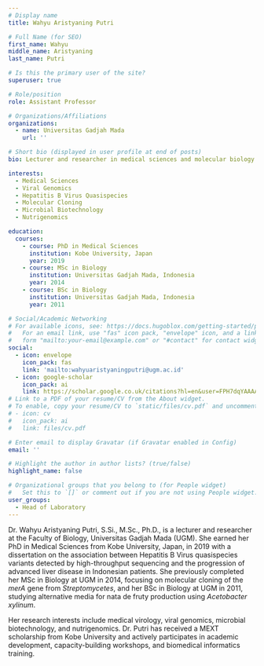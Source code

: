 ```yaml
---
# Display name
title: Wahyu Aristyaning Putri

# Full Name (for SEO)
first_name: Wahyu
middle_name: Aristyaning
last_name: Putri

# Is this the primary user of the site?
superuser: true

# Role/position
role: Assistant Professor

# Organizations/Affiliations
organizations:
  - name: Universitas Gadjah Mada
    url: ''

# Short bio (displayed in user profile at end of posts)
bio: Lecturer and researcher in medical sciences and molecular biology with expertise in hepatitis virus genomics, microbial biotechnology, and molecular cloning.

interests:
  - Medical Sciences
  - Viral Genomics
  - Hepatitis B Virus Quasispecies
  - Molecular Cloning
  - Microbial Biotechnology
  - Nutrigenomics

education:
  courses:
    - course: PhD in Medical Sciences
      institution: Kobe University, Japan
      year: 2019
    - course: MSc in Biology
      institution: Universitas Gadjah Mada, Indonesia
      year: 2014
    - course: BSc in Biology
      institution: Universitas Gadjah Mada, Indonesia
      year: 2011

# Social/Academic Networking
# For available icons, see: https://docs.hugoblox.com/getting-started/page-builder/#icons
#   For an email link, use "fas" icon pack, "envelope" icon, and a link in the
#   form "mailto:your-email@example.com" or "#contact" for contact widget.
social:
  - icon: envelope
    icon_pack: fas
    link: 'mailto:wahyuaristyaningputri@ugm.ac.id'
  - icon: google-scholar
    icon_pack: ai
    link: https://scholar.google.co.uk/citations?hl=en&user=FPH7dqYAAAAJ
# Link to a PDF of your resume/CV from the About widget.
# To enable, copy your resume/CV to `static/files/cv.pdf` and uncomment the lines below.
# - icon: cv
#   icon_pack: ai
#   link: files/cv.pdf

# Enter email to display Gravatar (if Gravatar enabled in Config)
email: ''

# Highlight the author in author lists? (true/false)
highlight_name: false

# Organizational groups that you belong to (for People widget)
#   Set this to `[]` or comment out if you are not using People widget.
user_groups:
  - Head of Laboratory
---
```


Dr. Wahyu Aristyaning Putri, S.Si., M.Sc., Ph.D., is a lecturer and researcher at the Faculty of Biology, Universitas Gadjah Mada (UGM). She earned her PhD in Medical Sciences from Kobe University, Japan, in 2019 with a dissertation on the association between Hepatitis B Virus quasispecies variants detected by high-throughput sequencing and the progression of advanced liver disease in Indonesian patients. She previously completed her MSc in Biology at UGM in 2014, focusing on molecular cloning of the *merA* gene from *Streptomycetes*, and her BSc in Biology at UGM in 2011, studying alternative media for nata de fruty production using *Acetobacter xylinum*.  

Her research interests include medical virology, viral genomics, microbial biotechnology, and nutrigenomics. Dr. Putri has received a MEXT scholarship from Kobe University and actively participates in academic development, capacity-building workshops, and biomedical informatics training.